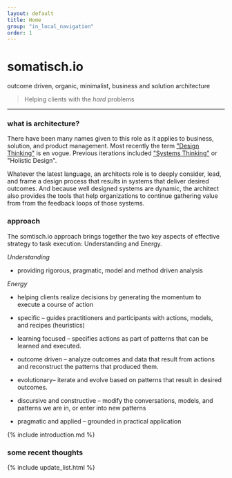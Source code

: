 ```yaml
---
layout: default
title: Home
group: "in_local_navigation"
order: 1
---
```

# somatisch.io
outcome driven, organic, minimalist, business and solution architecture
>Helping clients  with the *hard* problems
________________________


### what is architecture?
There have been many names given to this role as it applies to business, solution, and product management.  Most recently the term ["Design Thinking"](https://hbr.org/2008/06/design-thinking) is en vogue. Previous iterations included ["Systems Thinking"](https://www.youtube.com/watch?v=6KZn46u7wKw) or "Holistic Design".

Whatever the latest language, an architects role is to deeply consider,  lead, and frame a design process that results in systems that deliver desired outcomes. And because well designed systems are dynamic, the architect also provides the tools that help organizations to continue gathering value from from the feedback loops of those systems.

### approach
The somtisch.io approach brings together the two key aspects of effective strategy to task execution: Understanding and Energy.

_Understanding_ 
- providing rigorous, pragmatic, model and method driven analysis

_Energy_  
- helping clients realize decisions  by generating the momentum to execute a course of action

- specific – guides practitioners and participants with actions, models, and recipes (heuristics)
- learning focused – specifies actions as part of patterns that can be learned and executed.
- outcome driven – analyze outcomes and data that result from actions and reconstruct the patterns that produced them.
- evolutionary– iterate and evolve based on patterns that result in desired outcomes.
- discursive and constructive – modify the conversations, models, and patterns we are in, or enter into new patterns
- pragmatic and applied – grounded in practical application


{% include introduction.md %}

### some recent thoughts
{% include update_list.html %}

